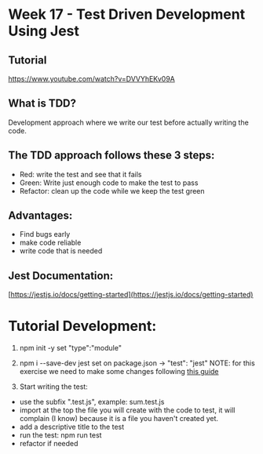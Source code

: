 # Week 17 - Test Driven Development Using Jest

## Tutorial

https://www.youtube.com/watch?v=DVVYhEKv09A

## What is TDD?

Development approach where we write our test before actually writing the code.

## The TDD approach follows these 3 steps:

- Red: write the test and see that it fails
- Green: Write just enough code to make the test to pass
- Refactor: clean up the code while we keep the test green

## Advantages:

- Find bugs early
- make code reliable
- write code that is needed

## Jest Documentation:

[https://jestjs.io/docs/getting-started](https://jestjs.io/docs/getting-started)

# Tutorial Development:

1. npm init -y
   set "type":"module"

2. npm i --save-dev jest
   set on package.json -> "test": "jest"
   NOTE: for this exercise we need to make some changes following [this guide](https://jestjs.io/docs/ecmascript-modules)

3. Start writing the test:

- use the subfix ".test.js", example: sum.test.js
- import at the top the file you will create with the code to test, it will complain (I know) because it is a file you haven't created yet.
- add a descriptive title to the test
- run the test: npm run test
- refactor if needed
